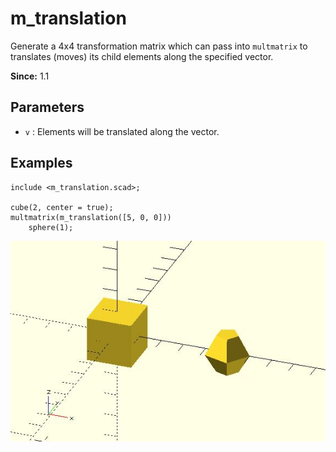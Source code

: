 # m_translation

Generate a 4x4 transformation matrix which can pass into `multmatrix` to translates (moves) its child elements along the specified vector.

**Since:** 1.1

## Parameters

- `v` : Elements will be translated along the vector.

## Examples

	include <m_translation.scad>;

	cube(2, center = true); 
	multmatrix(m_translation([5, 0, 0]))
	    sphere(1);

![m_translation](images/lib-m_translation-1.JPG)

